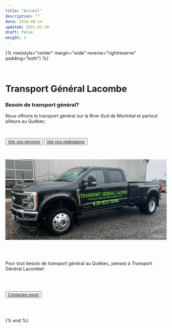 ```yaml
---
title: "Accueil"
description: ""
date: 2018-09-14
updated: 2021-02-20
draft: false
weight: 1
---
```


<div class="container mx-auto">

{% row(style="center" margin="wide" reverse="rightreserve" padding="both") %}

<br>

# Transport Général Lacombe
### Besoin de transport général?

Nous offrons le transport général sur la Rive-Sud de Montréal et partout ailleurs au Québec.

<br>

<button>[Voir nos services](/services)</button> <button>[Voir nos réalisations](/realisations)</button>

<br>

![image](./img/tgl_img_truck_front.jpg#mx-auto)

<br>
<br>

Pour tout besoin de transport général au Québec, pensez à Transport Général Lacombe!

<br>
<br>

<button>[Contactez-nous!](/contact)</button>

<br>
<br>

{% end %}

</div>